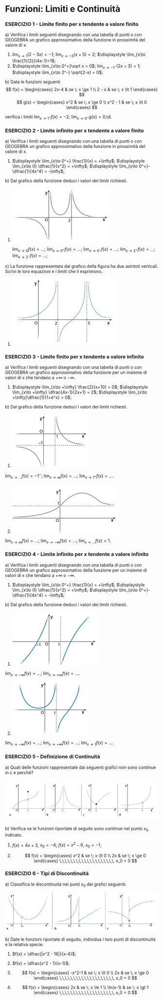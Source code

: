 # Funzioni: Limiti e Continuità

### ESERCIZIO 1 - Limite finito per x tendente a valore finito

a) Verifica i limiti seguenti disegnando con una tabella di punti o con GEOGEBRA un grafico approssimativo della funzione in prossimità del valore di x.

1. $\displaystyle \lim_{x\to 1}(2-3x)=-1$;    $\displaystyle \lim_{x\to -3}(x+5)=2$;    $\displaystyle \lim_{x\to \frac{1}{2}}(4x-1)=1$;
2. $\displaystyle \lim_{x\to 0^+}\sqrt x = 0$;    $\displaystyle \lim_{x\to -1^-}(2x+3)=1$;    $\displaystyle \lim_{x\to 2^-} \sqrt{2-x} = 0$;

b) Data le funzioni seguenti
$$
f(x) = \begin{cases} 2x-4  & se \; x \ge 1 \\ 2 - x & se \; x \lt 1 \end{cases}
$$
$$
g(x) = \begin{cases} x^2 & se \; x \ge 0 \\ x^2 - 1 & se \; x \lt 0 \end{cases}
$$

verifica i limiti $\displaystyle \lim_{x\to 1^+}f(x) = -2$;    $\displaystyle \lim_{x\to 0^-}g(x) = 0$;\d.



### ESERCIZIO 2 - Limite infinito per x tendente a valore finito

a) Verifica i limiti seguenti disegnando con una tabella di punti o con GEOGEBRA un grafico approssimativo della funzione in prossimità del valore di x.

1. $\displaystyle \lim_{x\to 0^+} \frac{1}{x} = +\infty$;   $\displaystyle \lim_{x\to 0} \dfrac{1}{x^2} = +\infty$;    $\displaystyle \lim_{x\to 0^+}-\dfrac{1}{4x^4} = -\infty$;

b) Dal grafico della funzione deduci i valori dei limiti richiesti.

1. ![lim-1](img\lim-1.png) 

   $\displaystyle \lim_{x\to 0} f(x) = ...$;  $\displaystyle \lim_{x\to 0^+} f(x) = ...$;  $\displaystyle \lim_{x\to 0^-} f(x) = ...$;  $\displaystyle \lim_{x\to 2^+} f(x) = ...$;  $\displaystyle \lim_{x\to 2^-} f(x) = ...$; 

c) La funzione rappresentata dal grafico della figura ha due asintoti verticali. Scrivi le loro equazioni e i limiti che li esprimono.

1. ![lim-2](img\lim-2.png) 



### ESERCIZIO 3 - Limite finito per x tendente a valore infinito

a) Verifica i limiti seguenti disegnando con una tabella di punti o con GEOGEBRA un grafico approssimativo della funzione per un insieme di valori di x che tendano a $+\infty$ o $-\infty$.

1. $\displaystyle \lim_{x\to +\infty} \frac{2}{x+10} = 0$;    $\displaystyle \lim_{x\to +\infty} \dfrac{4x-1}{2x+1} = 2$;    $\displaystyle \lim_{x\to +\infty}\dfrac{1}{1+e^x} = 0$;

b) Dal grafico della funzione deduci i valori dei limiti richiesti.

1. ![lim-3](img\lim-3.png) 

  $\displaystyle \lim_{x\to ...} f(x) = -1^-$;  $\displaystyle \lim_{x\to \infty} f(x) = ...$;  $\displaystyle \lim_{x\to 1^+} f(x) = ...$.

2. ![lim-4](img\lim-4.png) 

  $\displaystyle \lim_{x\to \infty} f(x) = ...$;  $\displaystyle \lim_{x\to -\infty} f(x) = ...$;   $\displaystyle \lim_{x\to ...} f(x) = 1$.



### ESERCIZIO 4 - Limite infinito per x tendente a valore infinito

a) Verifica i limiti seguenti disegnando con una tabella di punti o con GEOGEBRA un grafico approssimativo della funzione per un insieme di valori di x che tendano a $+\infty$ o $-\infty$.

1. $\displaystyle \lim_{x\to 0^+} \frac{1}{x} = +\infty$;    $\displaystyle \lim_{x\to 0} \dfrac{1}{x^2} = +\infty$;    $\displaystyle \lim_{x\to 0^+}-\dfrac{1}{4x^4} = -\infty$;

b) Dal grafico della funzione deduci i valori dei limiti richiesti.

1. ![lim-3](img\lim-5.png) 

  $\displaystyle \lim_{x\to -\infty} f(x) = ...$;  $\displaystyle \lim_{x\to +\infty} f(x) = ...$.

2. ![lim-4](img\lim-6.png) 

  $\displaystyle \lim_{x\to -\infty} f(x) = ...$;  $\displaystyle \lim_{x\to +\infty} f(x) = ...$;   $\displaystyle \lim_{x\to 1} f(x) = ...$.



### ESERCIZIO 5 - Definizione di Continuità

a) Quali delle funzioni rappresentate dai seguenti grafici non sono continue in c e perché?

![Def-Continuita](img\Def-Continuita.png)

b)  Verifica se le funzioni riportate di seguito sono continue nel punto $x_0$ indicato.

1. $\displaystyle  f(x) = 4x + 3$,   $x_0 = -4$;      $\displaystyle  f(x) = x^2 - 6$,    $x_0 = -1$; 

3. $$
   f(x) = \begin{cases} x^2  & se \; x \lt 0 \\ 2x & se \; x \ge 0 \end{cases} 
   \,\,\,\,\,\,\,\,\,\,\,\,\,\,\,\,\,\,\,\,    x_0 = 0
   $$
   

### ESERCIZIO 6 - Tipi di Discontinuità

a) Classifica le discontinuità nei punti $x_0$ dei grafici seguenti.

![Tipi-Discontinuita](img/Tipi-Discontinuita.png)

b) Date le funzioni riportate di seguito, individua i loro punti di discontinuità e la relativa specie.

1. $f(x) = \dfrac{|x^2 - 16|}{x-4}$; 

2. $f(x) = \dfrac{x^2 - 1}{x-1}$; 

3. $$
   f(x) = \begin{cases} -x^2-1  & se \; x \lt 0 \\ 2x & se \; x \ge 0 \end{cases} \,\,\,\,\,\,\,\,\,\,\,\,\,\,\,\,\,\,\,\,    x_0 = 0
   $$

4. $$
   f(x) = \begin{cases} 2x  & se \; x \le 1 \\ \ln(x-1) & se \; x \gt 1 \end{cases} \,\,\,\,\,\,\,\,\,\,\,\,\,\,\,\,\,\,\,\,    x_0 = 0
   $$

